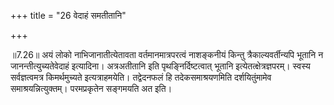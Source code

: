 +++
title = "26 वेदाहं समतीतानि"

+++
  
  
॥7.26॥ अयं लोको नाभिजानातीत्येतावता वर्तमानमात्रपरत्वं नाशङ्कनीयं
किन्तु त्रैकाल्यवर्तीन्यपि भूतानि न जानन्तीत्युच्यतेवेदाहं इत्यादिना।
अत्रअतीतानि इति पृथङ्निर्दिष्टत्वात् भूतानि इत्येतत्क्षेत्रज्ञपरम्।
स्वस्य सर्वज्ञत्वमत्र किमर्थमुच्यते इत्यत्राहमयेति। तद्वेदनफलं हि
तदेकसमाश्रयणमिति दर्शयितुंमामेव समाश्रयन्नित्युक्तम्। परमप्रकृतेन
सङ्गमयति अत इति।  
  
